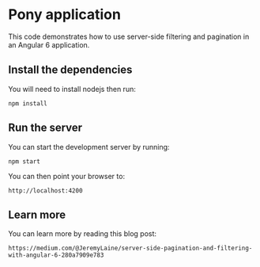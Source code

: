 # Pony application

This code demonstrates how to use server-side filtering and pagination in an
Angular 6 application.

## Install the dependencies

You will need to install nodejs then run:

    npm install

## Run the server

You can start the development server by running:

    npm start

You can then point your browser to:

    http://localhost:4200

## Learn more

You can learn more by reading this blog post:

    https://medium.com/@JeremyLaine/server-side-pagination-and-filtering-with-angular-6-280a7909e783
